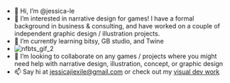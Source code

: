 - 👋 Hi, I’m @jessica-le
- 👀 I’m interested in narrative design for games! I have a formal background in business & consulting, and have worked on a couple of independent graphic design / illustration projects. 
- 🌱 I’m currently learning bitsy, GB studio, and Twine
- ![nfbts_gif_2](https://user-images.githubusercontent.com/45234915/171012675-1d752589-55ce-4e55-baab-e2883d28643a.gif)
- 💞️ I’m looking to collaborate on any games / projects where you might need help with narrative design, illustration, concept, or graphic design
- 📫 Say hi at jessicajiexile@gmail.com or check out my [visual dev work](https://www.notion.so/noodledesk/jessica-le-portfolio-5a4e1c76c9ad4279a0e9698bd49d1d12) 

<!---
jessica-le/jessica-le is a ✨ special ✨ repository because its `README.md` (this file) appears on your GitHub profile.
You can click the Preview link to take a look at your changes.
--->
